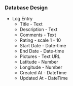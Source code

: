 ### Database Design
* Log Entry
   * Title - Text
   * Description - Text
   * Comments - Text
   * Rating - scale 1 - 10
   * Start Date - Date-time
   * End Date - Date-time
   * Pictures - Text URL
   * Latitude - Number
   * Longitude - Number
   * Created At - DateTime
   * Updated At - DateTime